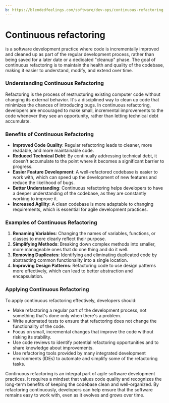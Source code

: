 ```yaml
---
b: https://blendedfeelings.com/software/dev-ops/continuous-refactoring.md
---
```


# Continuous refactoring 
is a software development practice where code is incrementally improved and cleaned up as part of the regular development process, rather than being saved for a later date or a dedicated "cleanup" phase. The goal of continuous refactoring is to maintain the health and quality of the codebase, making it easier to understand, modify, and extend over time.

### Understanding Continuous Refactoring

Refactoring is the process of restructuring existing computer code without changing its external behavior. It's a disciplined way to clean up code that minimizes the chances of introducing bugs. In continuous refactoring, developers are encouraged to make small, incremental improvements to the code whenever they see an opportunity, rather than letting technical debt accumulate.

### Benefits of Continuous Refactoring

- **Improved Code Quality**: Regular refactoring leads to cleaner, more readable, and more maintainable code.
- **Reduced Technical Debt**: By continually addressing technical debt, it doesn't accumulate to the point where it becomes a significant barrier to progress.
- **Easier Feature Development**: A well-refactored codebase is easier to work with, which can speed up the development of new features and reduce the likelihood of bugs.
- **Better Understanding**: Continuous refactoring helps developers to have a deeper understanding of the codebase, as they are constantly working to improve it.
- **Increased Agility**: A clean codebase is more adaptable to changing requirements, which is essential for agile development practices.

### Examples of Continuous Refactoring

1. **Renaming Variables**: Changing the names of variables, functions, or classes to more clearly reflect their purpose.
2. **Simplifying Methods**: Breaking down complex methods into smaller, more manageable ones that do one thing and do it well.
3. **Removing Duplicates**: Identifying and eliminating duplicated code by abstracting common functionality into a single location.
4. **Improving Design Patterns**: Refactoring code to use design patterns more effectively, which can lead to better abstraction and encapsulation.

### Applying Continuous Refactoring

To apply continuous refactoring effectively, developers should:

- Make refactoring a regular part of the development process, not something that's done only when there's a problem.
- Write automated tests to ensure that refactoring does not change the functionality of the code.
- Focus on small, incremental changes that improve the code without risking its stability.
- Use code reviews to identify potential refactoring opportunities and to share knowledge about improvements.
- Use refactoring tools provided by many integrated development environments (IDEs) to automate and simplify some of the refactoring tasks.

Continuous refactoring is an integral part of agile software development practices. It requires a mindset that values code quality and recognizes the long-term benefits of keeping the codebase clean and well-organized. By refactoring continuously, developers can help ensure that the software remains easy to work with, even as it evolves and grows over time.